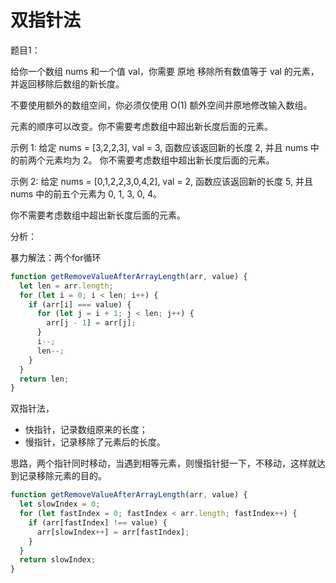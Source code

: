# 双指针法

题目1：

给你一个数组 nums 和一个值 val，你需要 原地 移除所有数值等于 val 的元素，并返回移除后数组的新长度。

不要使用额外的数组空间，你必须仅使用 O(1) 额外空间并原地修改输入数组。

元素的顺序可以改变。你不需要考虑数组中超出新长度后面的元素。

示例 1: 给定 nums = [3,2,2,3], val = 3, 函数应该返回新的长度 2, 并且 nums 中的前两个元素均为 2。 你不需要考虑数组中超出新长度后面的元素。

示例 2: 给定 nums = [0,1,2,2,3,0,4,2], val = 2, 函数应该返回新的长度 5, 并且 nums 中的前五个元素为 0, 1, 3, 0, 4。

你不需要考虑数组中超出新长度后面的元素。

分析：

暴力解法：两个for循环

```js
function getRemoveValueAfterArrayLength(arr, value) {
  let len = arr.length;
  for (let i = 0; i < len; i++) {
    if (arr[i] === value) {
      for (let j = i + 1; j < len; j++) {
        arr[j - 1] = arr[j];
      }
      i--;
      len--;
    }
  }
  return len;
}
```

双指针法，

* 快指针，记录数组原来的长度；
* 慢指针，记录移除了元素后的长度。

思路，两个指针同时移动，当遇到相等元素，则慢指针挺一下，不移动，这样就达到记录移除元素的目的。

```js
function getRemoveValueAfterArrayLength(arr, value) {
  let slowIndex = 0;
  for (let fastIndex = 0; fastIndex < arr.length; fastIndex++) {
    if (arr[fastIndex] !== value) {
      arr[slowIndex++] = arr[fastIndex];
    }
  }
  return slowIndex;
}
```